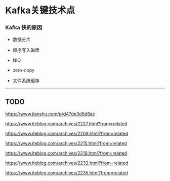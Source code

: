 # Kafka关键技术点

### Kafka 快的原因

* 数据分片

* 顺序写入磁盘

* NIO

* zero-copy

* 文件系统缓存

---

## TODO

https://www.jianshu.com/p/d47de3d6d8ac

https://www.iteblog.com/archives/2227.html?from=related

https://www.iteblog.com/archives/2209.html?from=related

https://www.iteblog.com/archives/2215.html?from=related

https://www.iteblog.com/archives/2219.html?from=related

https://www.iteblog.com/archives/2232.html?from=related

https://www.iteblog.com/archives/2235.html?from=related
